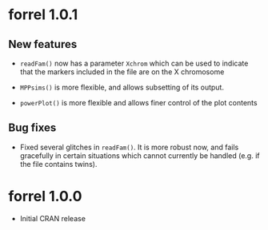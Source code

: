 # forrel 1.0.1

## New features

* `readFam()` now has a parameter `Xchrom` which can be used to indicate that
the markers included in the file are on the X chromosome

* `MPPsims()` is more flexible, and allows subsetting of its output.

* `powerPlot()` is more flexible and allows finer control of the plot contents

## Bug fixes

* Fixed several glitches in `readFam()`. It is more robust now, and fails 
gracefully in certain situations which cannot currently be handled (e.g. if 
the file contains twins).


# forrel 1.0.0

* Initial CRAN release
